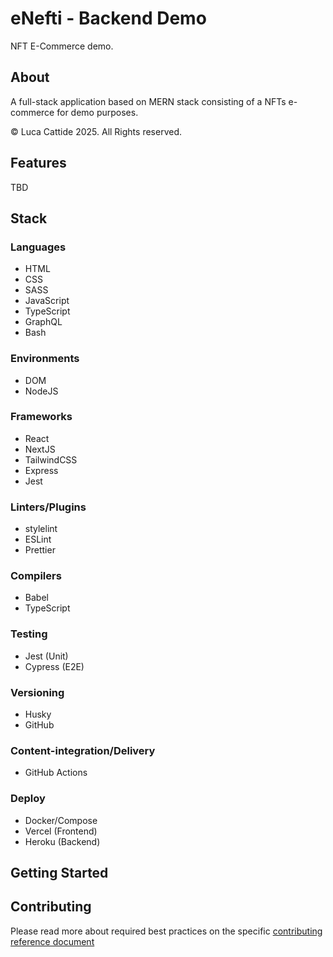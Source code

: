 # eNefti - Backend Demo

NFT E-Commerce demo.

## About

A full-stack application based on MERN stack consisting of a NFTs e-commerce for demo purposes.

© Luca Cattide 2025. All Rights reserved.

## Features

TBD

## Stack

### Languages

- HTML
- CSS
- SASS
- JavaScript
- TypeScript
- GraphQL
- Bash

### Environments

- DOM
- NodeJS

### Frameworks

- React
- NextJS
- TailwindCSS
- Express
- Jest

### Linters/Plugins

- stylelint
- ESLint
- Prettier

### Compilers

- Babel
- TypeScript

### Testing

- Jest (Unit)
- Cypress (E2E)

### Versioning

- Husky
- GitHub

### Content-integration/Delivery

- GitHub Actions

### Deploy

- Docker/Compose
- Vercel (Frontend)
- Heroku (Backend)

## Getting Started



## Contributing

Please read more about required best practices on the specific [contributing reference document](./.github/CONTRIBUTING.md)

